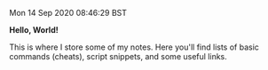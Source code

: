 Mon 14 Sep 2020 08:46:29 BST

**Hello, World!**

This is where I store some of my notes. Here you'll find lists of basic commands (cheats), script snippets, and some useful links. 
